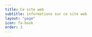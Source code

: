 ```yaml
---
title: Ce site web
subtitle: informations sur ce site web
layout: "page"
icon: fa-book
order: 3
---
```

